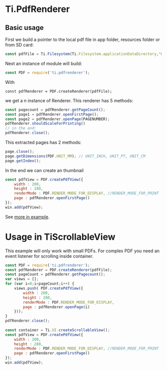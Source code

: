 # Ti.PdfRenderer


## Basic usage

First we build a pointer to the local pdf file in app folder, resources folder or from SD card:

```javascript
const pdfFile = Ti.Filesystem(Ti.Filesystem.applicationDataDirectory,"my.pdf");
```
Next an instance of module will build:

```javascript
const PDF = require('ti.pdfrenderer');
```
With 

```
const pdfRenderer = PDF.createRenderer(pdfFile);
```
we get a n instance of Renderer.
This renderer has 5 methods:

```javascript
const pagecount = pdfRenderer.getPageCount();
const page1 = pdfRenderer.openFirstPage();
const page2 = pdfRenderer.openPage(PAGENUMBER);
pdfRenderer.shouldScaleForPrinting()
// in the and:
pdfRenderer.close();
```

This extracted pages has 2 methods:

```javascript
page.close();
page.getDimensions(PDF.UNIT_MM); // UNIT_INCH, UNIT_PT, UNIT_CM
page.getIndex();
```

In the end we can create an thumbnail 

```javascript
const pdfView = PDF.createPdfView({
	width : 200,
	height : 280,
	renderMode : PDF.RENDER_MODE_FOR_DISPLAY, //RENDER_MODE_FOR_PRINT
	page : pdfRenderer.openFirstPage()
});
win.add(pdfView);
```

See [more in 	example](./blob/master/example/app.js).

# Usage in TiScrollableView

This example will only work with small PDFs. For complex PDF you need an event listener for scrolling inside container.


```javascript
const PDF = require('ti.pdfrenderer');
const pdfRenderer = PDF.createRenderer(pdfFile);
const pageCount = pdfRenderer.getPagecount();
var views = [];
for (var i=0;i<pageCount;i++) {
	views.push( PDF.createPdfView({
		width : 200,
		height : 280,
		renderMode : PDF.RENDER_MODE_FOR_DISPLAY,
		page : pdfRenderer.openPage(i)
	}));
}
pdfRenderer.close();
 
const container = Ti.UI.createScrollableView();
const pdfView = PDF.createPdfView({
	width : 200,
	height : 280,
	renderMode : PDF.RENDER_MODE_FOR_DISPLAY, //RENDER_MODE_FOR_PRINT
	page : pdfRenderer.openFirstPage()
});
win.add(pdfView);
```

